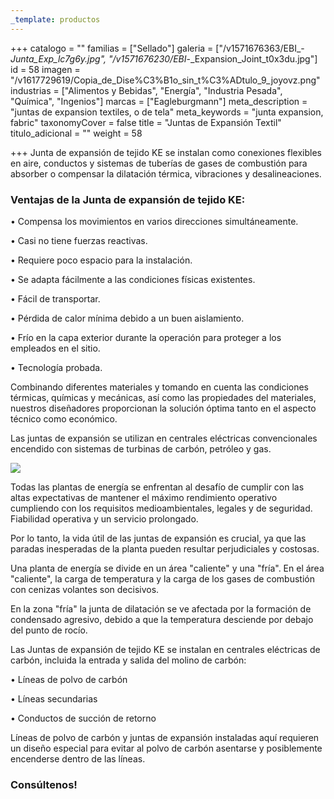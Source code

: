 ```yaml
---
_template: productos
---
```







+++
catalogo = ""
familias = ["Sellado"]
galeria = ["/v1571676363/EBI_-_Junta_Exp_lc7g6y.jpg", "/v1571676230/EBI_-_Expansion_Joint_t0x3du.jpg"]
id = 58
imagen = "/v1617729619/Copia_de_Dise%C3%B1o_sin_t%C3%ADtulo_9_joyovz.png"
industrias = ["Alimentos y Bebidas", "Energía", "Industria Pesada", "Química", "Ingenios"]
marcas = ["Eagleburgmann"]
meta_description = "juntas de expansion textiles, o de tela"
meta_keywords = "junta expansion, fabric"
taxonomyCover = false
title = "Juntas de Expansión Textil"
titulo_adicional = ""
weight = 58

+++
Junta de expansión de tejido KE se instalan como conexiones flexibles en aire, conductos y sistemas de tuberías de gases de combustión para absorber o compensar la dilatación térmica, vibraciones y desalineaciones.

### **Ventajas de la Junta de expansión de tejido KE:**

• Compensa los movimientos en varios direcciones simultáneamente.

• Casi no tiene fuerzas reactivas.

• Requiere poco espacio para la instalación.

• Se adapta fácilmente a las condiciones físicas existentes.

• Fácil de transportar.

• Pérdida de calor mínima debido a un buen aislamiento.

• Frío en la capa exterior durante la operación para proteger a los empleados en el sitio.

• Tecnología probada.

Combinando diferentes materiales y tomando en cuenta las condiciones térmicas, químicas y mecánicas, así como las propiedades del materiales, nuestros diseñadores proporcionan la solución óptima tanto en el aspecto técnico como económico. 

Las juntas de expansión se utilizan en centrales eléctricas convencionales encendido con sistemas de turbinas de carbón, petróleo y gas.

![](https://res.cloudinary.com/novatec/v1597179583/junta_textil-gigapixel-scale-4_00x_ulrpr9.png)

Todas las plantas de energía se enfrentan al desafío de cumplir con las altas expectativas de mantener el máximo rendimiento operativo cumpliendo con los requisitos medioambientales, legales y de seguridad. Fiabilidad operativa y un servicio prolongado.

Por lo tanto, la vida útil de las juntas de expansión es crucial, ya que las paradas inesperadas de la planta pueden resultar perjudiciales y costosas.

Una planta de energía se divide en un área "caliente" y una "fría". En el área "caliente", la carga de temperatura y la carga de los gases de combustión con cenizas volantes son decisivos. 

En la zona "fría" la junta de dilatación se ve afectada por la formación de condensado agresivo, debido a que la temperatura desciende por debajo del punto de rocío.

Las Juntas de expansión de tejido KE se instalan en centrales eléctricas de carbón, incluida la entrada y salida del molino de carbón:

• Líneas de polvo de carbón

• Líneas secundarias

• Conductos de succión de retorno

Líneas de polvo de carbón y juntas de expansión instaladas aquí requieren un diseño especial para evitar al polvo de carbón asentarse y posiblemente encenderse dentro de las líneas.

### **Consúltenos!**
